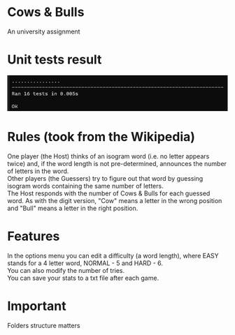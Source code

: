 # Cows & Bulls
An university assignment

# Unit tests result
![alt text](https://github.com/MateuszJot/cows-and-bulls/blob/main/validator_results.png?raw=true)

# Rules (took from the Wikipedia)
One player (the Host) thinks of an isogram word (i.e. no letter appears twice) and, if the word length is not pre-determined, announces the number of letters in the word.  
Other players (the Guessers) try to figure out that word by guessing isogram words containing the same number of letters.  
The Host responds with the number of Cows & Bulls for each guessed word. As with the digit version, "Cow" means a letter in the wrong position and "Bull" means a letter in the right position.

# Features
In the options menu you can edit a difficulty (a word length), where EASY stands for a 4 letter word, NORMAL - 5 and HARD - 6.  
You can also modify the number of tries.  
You can save your stats to a txt file after each game.  

# Important
Folders structure matters
